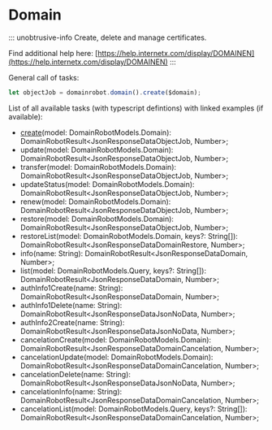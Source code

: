# Domain

::: unobtrusive-info
Create, delete and manage certificates.

Find additional help here: [https://help.internetx.com/display/DOMAINEN](https://help.internetx.com/display/DOMAINEN)
:::

General call of tasks:

```javascript
let objectJob = domainrobot.domain().create($domain);
```

List of all available tasks (with typescript defintions) with linked examples (if available):

* [create](https://github.com/InterNetX/js-domainrobot-sdk/blob/master/examples/domain/DomainCreate.js)(model: DomainRobotModels.Domain): DomainRobotResult<JsonResponseDataObjectJob, Number>;
* update(model: DomainRobotModels.Domain): DomainRobotResult<JsonResponseDataObjectJob, Number>;
* transfer(model: DomainRobotModels.Domain): DomainRobotResult<JsonResponseDataObjectJob, Number>;
* updateStatus(model: DomainRobotModels.Domain): DomainRobotResult<JsonResponseDataObjectJob, Number>;
* renew(model: DomainRobotModels.Domain): DomainRobotResult<JsonResponseDataObjectJob, Number>;
* restore(model: DomainRobotModels.Domain): DomainRobotResult<JsonResponseDataObjectJob, Number>;
* restoreList(model: DomainRobotModels.Domain, keys?: String[]): DomainRobotResult<JsonResponseDataDomainRestore, Number>;
* info(name: String): DomainRobotResult<JsonResponseDataDomain, Number>;
* list(model: DomainRobotModels.Query, keys?: String[]): DomainRobotResult<JsonResponseDataDomain, Number>;
* authInfo1Create(name: String): DomainRobotResult<JsonResponseDataDomain, Number>;
* authInfo1Delete(name: String): DomainRobotResult<JsonResponseDataJsonNoData, Number>;
* authInfo2Create(name: String): DomainRobotResult<JsonResponseDataJsonNoData, Number>;
* cancelationCreate(model: DomainRobotModels.Domain): DomainRobotResult<JsonResponseDataDomainCancelation, Number>;
* cancelationUpdate(model: DomainRobotModels.Domain): DomainRobotResult<JsonResponseDataDomainCancelation, Number>;
* cancelationDelete(name: String): DomainRobotResult<JsonResponseDataJsonNoData, Number>;
* cancelationInfo(name: String): DomainRobotResult<JsonResponseDataDomainCancelation, Number>;
* cancelationList(model: DomainRobotModels.Query, keys?: String[]): DomainRobotResult<JsonResponseDataDomainCancelation, Number>;

<!-- * [update](https://github.com/InterNetX/php-domainrobot-sdk/blob/master/example/domain/DomainUpdateForSubuser.php)(Domain $domain) 
* [info](https://github.com/InterNetX/php-domainrobot-sdk/blob/master/example/domain/DomainInfo.php)(string $name)
* [list](https://github.com/InterNetX/php-domainrobot-sdk/blob/master/example/domain/DomainList.php)(Query $query = null)
* [updateStatus](https://github.com/InterNetX/php-domainrobot-sdk/blob/master/example/domain/DomainUpdateStatus.php)(Domain $domain)
* [renew](https://github.com/InterNetX/php-domainrobot-sdk/blob/master/example/domain/DomainRenew.php)(Domain $domain)
* [transfer](https://github.com/InterNetX/php-domainrobot-sdk/blob/master/example/domain/DomainTransfer.php)(Domain $domain)
* [createAuthinfo1](https://github.com/InterNetX/php-domainrobot-sdk/blob/master/example/domain/DomainCreateAuthinfo1.php)(string $name)
* [deleteAuthinfo1](https://github.com/InterNetX/php-domainrobot-sdk/blob/master/example/domain/DomainDeleteAuthinfo1.php)(string $name)
* [createAuthinfo2](https://github.com/InterNetX/php-domainrobot-sdk/blob/master/example/domain/DomainCreateAuthinfo2.php)(string $name)
* [restoreList](https://github.com/InterNetX/php-domainrobot-sdk/blob/master/example/domain/DomainRestoreList.php)(Query $query = null);
* [restore](https://github.com/InterNetX/php-domainrobot-sdk/blob/master/example/domain/DomainRestore.php)(DomainRestore $domainRestore) -->
